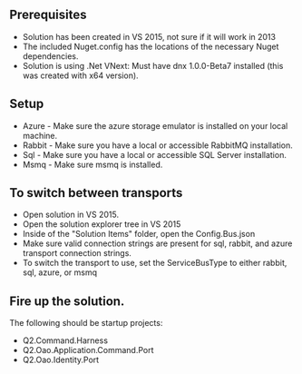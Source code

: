 ## Prerequisites
* Solution has been created in VS 2015, not sure if it will work in 2013
* The included Nuget.config has the locations of the necessary Nuget dependencies.
* Solution is using .Net VNext: Must have dnx 1.0.0-Beta7 installed (this was created with x64 version).

## Setup
* Azure - Make sure the azure storage emulator is installed on your local machine.
* Rabbit - Make sure you have a local or accessible RabbitMQ installation.
* Sql - Make sure you have a local or accessible SQL Server installation.
* Msmq - Make sure msmq is installed.

## To switch between transports
* Open solution in VS 2015. 
* Open the solution explorer tree in VS 2015
* Inside of the "Solution Items" folder, open the Config.Bus.json
* Make sure valid connection strings are present for sql, rabbit, and azure transport connection strings.
* To switch the transport to use, set the ServiceBusType to either rabbit, sql, azure, or msmq

## Fire up the solution.  
The following should be startup projects:
* Q2.Command.Harness
* Q2.Oao.Application.Command.Port
* Q2.Oao.Identity.Port
	